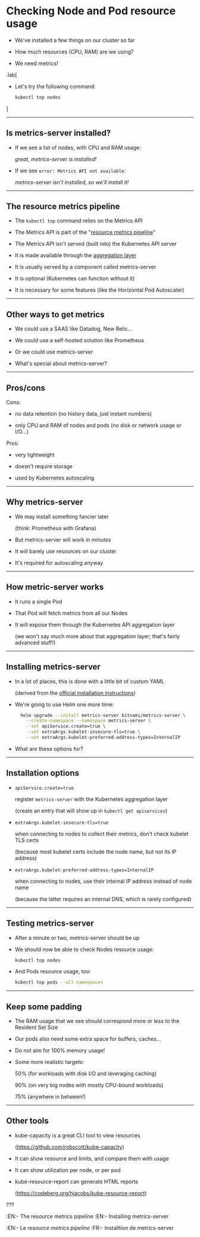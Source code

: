 # Checking Node and Pod resource usage

- We've installed a few things on our cluster so far

- How much resources (CPU, RAM) are we using?

- We need metrics!

.lab[

- Let's try the following command:
  ```bash
  kubectl top nodes
  ```
]

---

## Is metrics-server installed?

- If we see a list of nodes, with CPU and RAM usage:

  *great, metrics-server is installed!*

- If we see `error: Metrics API not available`:

  *metrics-server isn't installed, so we'll install it!*

---

## The resource metrics pipeline

- The `kubectl top` command relies on the Metrics API

- The Metrics API is part of the "[resource metrics pipeline]"

- The Metrics API isn't served (built into) the Kubernetes API server

- It is made available through the [aggregation layer]

- It is usually served by a component called metrics-server

- It is optional (Kubernetes can function without it)

- It is necessary for some features (like the Horizontal Pod Autoscaler)

[resource metrics pipeline]: https://kubernetes.io/docs/tasks/debug-application-cluster/resource-metrics-pipeline/
[aggregation layer]: https://kubernetes.io/docs/concepts/extend-kubernetes/api-extension/apiserver-aggregation/

---

## Other ways to get metrics

- We could use a SAAS like Datadog, New Relic...

- We could use a self-hosted solution like Prometheus

- Or we could use metrics-server

- What's special about metrics-server?

---

## Pros/cons

Cons:

- no data retention (no history data, just instant numbers)

- only CPU and RAM of nodes and pods (no disk or network usage or I/O...)

Pros:

- very lightweight

- doesn't require storage

- used by Kubernetes autoscaling

---

## Why metrics-server

- We may install something fancier later

  (think: Prometheus with Grafana)

- But metrics-server will work in *minutes*

- It will barely use resources on our cluster

- It's required for autoscaling anyway

---

## How metric-server works

- It runs a single Pod

- That Pod will fetch metrics from all our Nodes

- It will expose them through the Kubernetes API aggregation layer

  (we won't say much more about that aggregation layer; that's fairly advanced stuff!)

---

## Installing metrics-server

- In a lot of places, this is done with a little bit of custom YAML

  (derived from the [official installation instructions](https://github.com/kubernetes-sigs/metrics-server#installation))

- We're going to use Helm one more time:
  ```bash
    helm upgrade --install metrics-server bitnami/metrics-server \
      --create-namespace --namespace metrics-server \
      --set apiService.create=true \
      --set extraArgs.kubelet-insecure-tls=true \
      --set extraArgs.kubelet-preferred-address-types=InternalIP
  ```

- What are these options for?

---

## Installation options

- `apiService.create=true`

  register `metrics-server` with the Kubernetes aggregation layer

  (create an entry that will show up in `kubectl get apiservices`)

- `extraArgs.kubelet-insecure-tls=true`

  when connecting to nodes to collect their metrics, don't check kubelet TLS certs

  (because most kubelet certs include the node name, but not its IP address)

- `extraArgs.kubelet-preferred-address-types=InternalIP`

  when connecting to nodes, use their internal IP address instead of node name

  (because the latter requires an internal DNS, which is rarely configured)

---

## Testing metrics-server

- After a minute or two, metrics-server should be up

- We should now be able to check Nodes resource usage:
  ```bash
  kubectl top nodes
  ```

- And Pods resource usage, too:
  ```bash
  kubectl top pods --all-namespaces
  ```

---

## Keep some padding

- The RAM usage that we see should correspond more or less to the Resident Set Size

- Our pods also need some extra space for buffers, caches...

- Do not aim for 100% memory usage!

- Some more realistic targets:

  50% (for workloads with disk I/O and leveraging caching)

  90% (on very big nodes with mostly CPU-bound workloads)

  75% (anywhere in between!)

---

## Other tools

- kube-capacity is a great CLI tool to view resources

  (https://github.com/robscott/kube-capacity)

- It can show resource and limits, and compare them with usage

- It can show utilization per node, or per pod

- kube-resource-report can generate HTML reports

  (https://codeberg.org/hjacobs/kube-resource-report)

???

:EN:- The resource metrics pipeline
:EN:- Installing metrics-server

:EN:- Le *resource metrics pipeline*
:FR:- Installtion de metrics-server
